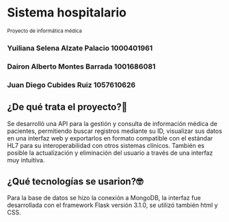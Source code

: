 # Sistema hospitalario 
<sub>Proyecto de informática médica</sub>
### Yuiliana Selena Alzate Palacio **1000401961**
### Dairon Alberto Montes Barrada **1001686081**
### Juan Diego Cubides Ruiz **1057610626**
## ¿De qué trata el proyecto?🤔
Se desarrolló una API para la gestión y consulta de información médica de pacientes, permitiendo buscar registros mediante su ID,
visualizar sus datos en una interfaz web y exportarlos en formato compatible con el estándar HL7 para su interoperabilidad con otros 
sistemas clínicos. También es posible la actualización y eliminación del usuario a través de una interfaz muy intuitiva.
## ¿Qué tecnologías se usarion?🤓
Para la base de datos se hizo la conexión a MongoDB, la interfaz fue desarrollada con el framework Flask versión 3.1.0, se utilizó también html y CSS.
